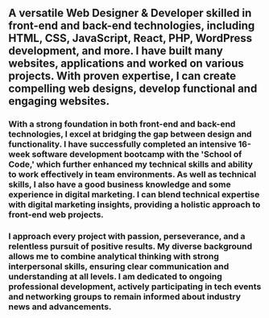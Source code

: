 <h2>A versatile Web Designer & Developer skilled in front-end and back-end technologies, including HTML, CSS, JavaScript, React, PHP, WordPress development, and more.  I have built many websites, applications and worked on various projects. With proven expertise, I can create compelling web designs, develop functional and engaging websites.</h2>

<h3>With a strong foundation in both front-end and back-end technologies, I excel at bridging the gap between design and functionality. I have successfully completed an intensive 16-week software development bootcamp with the 'School of Code,' which further enhanced my technical skills and ability to work effectively in team environments. As well as technical skills, I also have a good business knowledge and some experience in digital marketing. I can blend technical expertise with digital marketing insights, providing a holistic approach to front-end web projects.</h3>

<h3>I approach every project with passion, perseverance, and a relentless pursuit of positive results. My diverse background allows me to combine analytical thinking with strong interpersonal skills, ensuring clear communication and understanding at all levels. I am dedicated to ongoing professional development, actively participating in tech events and networking groups to remain informed about industry news and advancements.</h3>

<!--
**bvhadra/bvhadra** is a ✨ _special_ ✨ repository because its `README.md` (this file) appears on your GitHub profile.

Here are some ideas to get you started:

- 🔭 I’m currently working on ...
- 🌱 I’m currently learning ...
- 👯 I’m looking to collaborate on ...
- 🤔 I’m looking for help with ...
- 💬 Ask me about ...
- 📫 How to reach me: ...
- 😄 Pronouns: ...
- ⚡ Fun fact: ...
-->
